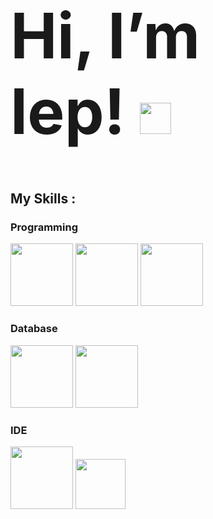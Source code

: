 <h1 style="font-size:100px"> Hi, I’m lep! <img src="https://user-images.githubusercontent.com/89125161/129862226-02689496-ad99-40b9-ab4c-beafc2856d45.gif" height="50"> </h1>
<h2>My Skills
:</h2>
<h3>Programming</h3>
<div>
  <img src="https://user-images.githubusercontent.com/89125161/129858692-6c1570bf-0c7b-4348-8d5f-effa1af1838c.png" height="100">        <img src="https://user-images.githubusercontent.com/89125161/129858993-e44e875c-e0b0-47bd-8a18-0e9721c384a2.png" height="100">        <img src="https://user-images.githubusercontent.com/89125161/129859123-0f5ebf0e-8701-4040-a638-c9a7021b12c5.png" height="100">
<h3>Database</h3>
   <img src="https://user-images.githubusercontent.com/89125161/129862315-92046e75-0046-4e1f-a543-cfe16f8f7fa6.png" height="100">        <img src="https://user-images.githubusercontent.com/89125161/129862796-5e011df3-07b3-4d91-825d-d1c923361066.png" height="100">
<h3>IDE</h3>
  <img src="https://user-images.githubusercontent.com/89125161/129863772-a770109c-9642-4fa1-8df9-5a2d1612ad39.png" height="100">        <img src="https://user-images.githubusercontent.com/89125161/129863752-535a5063-9737-41eb-bc50-53fda809cf47.png" height="80">

<!---
lep-flp/lep-flp is a ✨ special ✨ repository because its `README.md` (this file) appears on your GitHub profile.
You can click the Preview link to take a look at your changes.
--->

